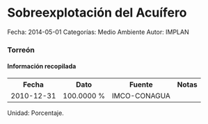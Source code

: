 Sobreexplotación del Acuífero
=====

Fecha: 2014-05-01
Categorías: Medio Ambiente
Autor: IMPLAN

### Torreón

#### Información recopilada

<table class="table table-hover table-bordered">
  <tr><th>Fecha</th><th>Dato</th><th>Fuente</th><th>Notas</th></tr>
  <tr><td>2010-12-31</td><td>100.0000 %</td><td>IMCO-CONAGUA</td><td></td></tr>
</table>

Unidad: Porcentaje.
